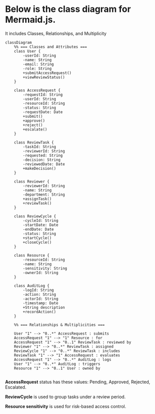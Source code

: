 # Below is the class diagram for Mermaid.js.
It includes Classes, Relationships, and Multiplicity


```mermaid
classDiagram
    %% === Classes and Attributes ===
    class User {
        -userId: String
        -name: String
        -email: String
        -role: String
        +submitAccessRequest()
        +viewReviewStatus()
    }

    class AccessRequest {
        -requestId: String
        -userId: String
        -resourceId: String
        -status: String
        -requestDate: Date
        +submit()
        +approve()
        +reject()
        +escalate()
    }

    class ReviewTask {
        -taskId: String
        -reviewerId: String
        -requested: String
        -decision: String
        -reviewedDate: Date
        +makeDecision()
    }

    class Reviewer {
        -reviewerId: String
        -name: String
        -department: String
        +assignTask()
        +reviewTask()
    }

    class ReviewCycle {
        -cycleId: String
        -startDate: Date
        -endDate: Date
        -status: String
        +startCycle()
        +closeCycle()
    }

    class Resource {
        -resourceId: String
        -name: String
        -sensitivity: String
        -ownerId: String
    }

    class AuditLog {
        -logId: String
        -action: String
        -actorId: String
        -timestamp: Date
        +String description
        +recordAction()
    }

    %% === Relationships & Multiplicities ===

    User "1" --> "0..*" AccessRequest : submits
    AccessRequest "1" --> "1" Resource : for
    AccessRequest "1" --> "0..1" ReviewTask : reviewed by
    Reviewer "1" --> "0..*" ReviewTask : assigned
    ReviewCycle "1" --> "0..*" ReviewTask : includes
    ReviewTask "1" --> "1" AccessRequest : evaluates
    AccessRequest "1" --> "0..*" AuditLog : logs
    User "1" --> "0..*" AuditLog : triggers
    Resource "1" --> "0..1" User : owned by
 
```


**AccessRequest** status has these values: Pending, Approved, Rejected, Escalated.

**ReviewCycle** is used to group tasks under a review period.

**Resource sensitivity** is used for risk-based access control.




